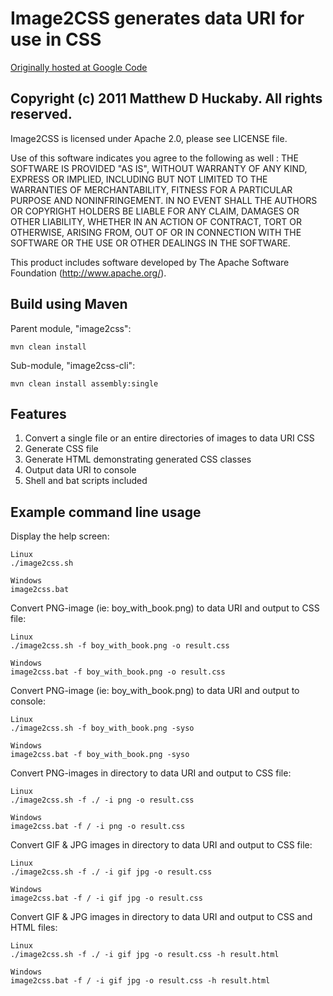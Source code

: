 # Image2CSS generates data URI for use in CSS
[Originally hosted at Google Code](http://code.google.com/p/image2css)


## Copyright (c) 2011 Matthew D Huckaby. All rights reserved.
Image2CSS is licensed under Apache 2.0, please see LICENSE file.

Use of this software indicates you agree to the following as well : 
THE SOFTWARE IS PROVIDED "AS IS", WITHOUT WARRANTY OF ANY KIND, EXPRESS OR
IMPLIED, INCLUDING BUT NOT LIMITED TO THE WARRANTIES OF MERCHANTABILITY,
FITNESS FOR A PARTICULAR PURPOSE AND NONINFRINGEMENT. IN NO EVENT SHALL THE
AUTHORS OR COPYRIGHT HOLDERS BE LIABLE FOR ANY CLAIM, DAMAGES OR OTHER
LIABILITY, WHETHER IN AN ACTION OF CONTRACT, TORT OR OTHERWISE, ARISING FROM,
OUT OF OR IN CONNECTION WITH THE SOFTWARE OR THE USE OR OTHER DEALINGS IN
THE SOFTWARE.

This product includes software developed by The Apache Software Foundation (http://www.apache.org/).


## Build using Maven

Parent module, "image2css":

    mvn clean install

Sub-module, "image2css-cli":

    mvn clean install assembly:single


## Features
1. Convert a single file or an entire directories of images to data URI CSS
2. Generate CSS file
3. Generate HTML demonstrating generated CSS classes
4. Output data URI to console
5. Shell and bat scripts included


## Example command line usage

Display the help screen:

	Linux
	./image2css.sh
	
	Windows
	image2css.bat

Convert PNG-image (ie: boy_with_book.png) to data URI and output to CSS file:

	Linux
	./image2css.sh -f boy_with_book.png -o result.css
	
	Windows
	image2css.bat -f boy_with_book.png -o result.css

Convert PNG-image (ie: boy_with_book.png) to data URI and output to console:

	Linux
	./image2css.sh -f boy_with_book.png -syso
	
	Windows
	image2css.bat -f boy_with_book.png -syso
	
Convert PNG-images in directory to data URI and output to CSS file:

	Linux
	./image2css.sh -f ./ -i png -o result.css
	
	Windows
	image2css.bat -f / -i png -o result.css
	
Convert GIF & JPG images in directory to data URI and output to CSS file:

	Linux
	./image2css.sh -f ./ -i gif jpg -o result.css
	
	Windows
	image2css.bat -f / -i gif jpg -o result.css

Convert GIF & JPG images in directory to data URI and output to CSS and HTML files:
	
	Linux
	./image2css.sh -f ./ -i gif jpg -o result.css -h result.html
	
	Windows
	image2css.bat -f / -i gif jpg -o result.css -h result.html



